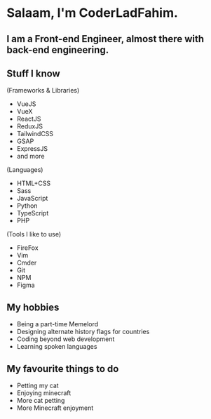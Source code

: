 # Salaam, I'm CoderLadFahim.

## I am a Front-end Engineer, almost there with back-end engineering.

## Stuff I know

 (Frameworks & Libraries)
 - VueJS
 - VueX
 - ReactJS
 - ReduxJS 
 - TailwindCSS
 - GSAP
 - ExpressJS
 - and more

 (Languages)
 - HTML+CSS
 - Sass
 - JavaScript
 - Python
 - TypeScript
 - PHP 

 (Tools I like to use)
 - FireFox
 - Vim
 - Cmder
 - Git
 - NPM
 - Figma


## My hobbies

 - Being a part-time Memelord
 - Designing alternate history flags for countries 
 - Coding beyond web development
 - Learning spoken languages


## My favourite things to do

 - Petting my cat 
 - Enjoying minecraft
 - More cat petting
 - More Minecraft enjoyment
